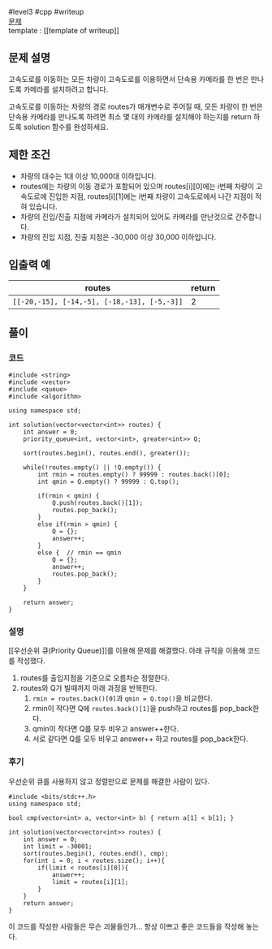 
#level3 #cpp #writeup  
[문제](https://school.programmers.co.kr/learn/courses/30/lessons/42884)  
template : [[template of writeup]]  

## 문제 설명  

고속도로를 이동하는 모든 차량이 고속도로를 이용하면서 단속용 카메라를 한 번은 만나도록 카메라를 설치하려고 합니다.  

고속도로를 이동하는 차량의 경로 routes가 매개변수로 주어질 때, 모든 차량이 한 번은 단속용 카메라를 만나도록 하려면 최소 몇 대의 카메라를 설치해야 하는지를 return 하도록 solution 함수를 완성하세요.  

## 제한 조건  

- 차량의 대수는 1대 이상 10,000대 이하입니다.  
- routes에는 차량의 이동 경로가 포함되어 있으며 routes[i][0]에는 i번째 차량이 고속도로에 진입한 지점, routes[i][1]에는 i번째 차량이 고속도로에서 나간 지점이 적혀 있습니다.  
- 차량의 진입/진출 지점에 카메라가 설치되어 있어도 카메라를 만난것으로 간주합니다.  
- 차량의 진입 지점, 진출 지점은 -30,000 이상 30,000 이하입니다.  

## 입출력 예  

| routes                                      | return |  
| ------------------------------------------- | ------ |  
| `[[-20,-15], [-14,-5], [-18,-13], [-5,-3]]` | 2      |  

## 풀이  

### 코드  

```  
#include <string>  
#include <vector>  
#include <queue>  
#include <algorithm>  

using namespace std;  

int solution(vector<vector<int>> routes) {  
    int answer = 0;  
    priority_queue<int, vector<int>, greater<int>> Q;  
    
    sort(routes.begin(), routes.end(), greater());  
    
    while(!routes.empty() || !Q.empty()) {  
        int rmin = routes.empty() ? 99999 : routes.back()[0];  
        int qmin = Q.empty() ? 99999 : Q.top();  
        
        if(rmin < qmin) {  
            Q.push(routes.back()[1]);  
            routes.pop_back();  
        }  
        else if(rmin > qmin) {  
            Q = {};  
            answer++;  
        }  
        else {  // rmin == qmin  
            Q = {};  
            answer++;  
            routes.pop_back();  
        }  
    }  
    
    return answer;  
}  
```  

### 설명  

[[우선순위 큐(Priority Queue)]]를 이용해 문제를 해결했다. 아래 규칙을 이용해 코드를 작성했다.  

1. routes를 출입지점을 기준으로 오름차순 정렬한다.  
2. routes와 Q가 빌때까지 아래 과정을 반복한다.  
	1. `rmin = routes.back()[0]`과 `qmin = Q.top()`을 비교한다.  
	2. rmin이 작다면 Q에 `routes.back()[1]`을 push하고 routes를 pop_back한다.  
	3. qmin이 작다면 Q를 모두 비우고 answer++한다.  
	4. 서로 같다면 Q를 모두 비우고 answer++ 하고 routes를 pop_back한다.  

### 후기  

우선순위 큐를 사용하지 않고 정렬만으로 문제를 해결한 사람이 있다.  

```  
#include <bits/stdc++.h>  
using namespace std;  

bool cmp(vector<int> a, vector<int> b) { return a[1] < b[1]; }  

int solution(vector<vector<int>> routes) {  
    int answer = 0;  
    int limit = -30001;  
    sort(routes.begin(), routes.end(), cmp);  
    for(int i = 0; i < routes.size(); i++){  
        if(limit < routes[i][0]){  
            answer++;  
            limit = routes[i][1];  
        }  
    }  
    return answer;  
}  
```  

이 코드를 작성한 사람들은 무슨 괴물들인가... 항상 이쁘고 좋은 코드들을 작성해 놓는다.  
